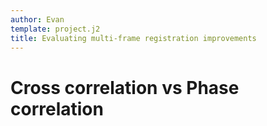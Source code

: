 ```yaml
---
author: Evan
template: project.j2
title: Evaluating multi-frame registration improvements
---
```


# Cross correlation vs Phase correlation
